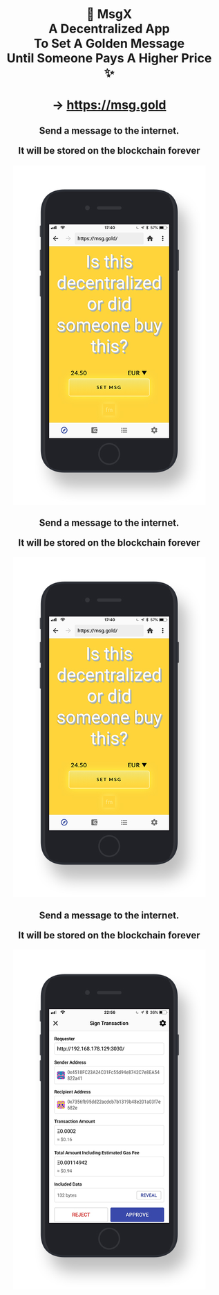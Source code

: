 # <p align="center">🔖 MsgX<br/> A Decentralized App<br/> To Set A Golden Message<br/>Until Someone Pays A Higher Price ✨</p>

# <p align="center">→ <a href="https://msg.gold">https://msg.gold</a></p>

## <p align="center">Send a message to the internet.</p><p align="center">It will be stored on the blockchain forever</p>

<p align="center">
 <img align="center" src="resources/screen-1.jpg" />
</p>

## <p align="center">Send a message to the internet.</p><p align="center">It will be stored on the blockchain forever</p>

<p align="center">
 <img align="center" src="resources/screen-2.jpg" />
</p>

## <p align="center">Send a message to the internet.</p><p align="center">It will be stored on the blockchain forever</p>

<p align="center">
 <img align="center" src="resources/screen-3.jpg" />
</p>